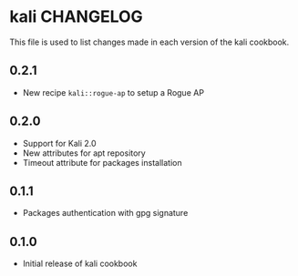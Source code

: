 kali CHANGELOG
===============

This file is used to list changes made in each version of the kali cookbook.

0.2.1
-----
- New recipe `kali::rogue-ap` to setup a Rogue AP

0.2.0
-----
- Support for Kali 2.0
- New attributes for apt repository
- Timeout attribute for packages installation 

0.1.1
-----
- Packages authentication with gpg signature

0.1.0
-----
- Initial release of kali cookbook
